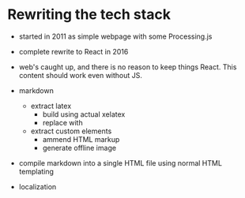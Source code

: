 # Rewriting the tech stack

- started in 2011 as simple webpage with some Processing.js
- complete rewrite to React in 2016
- web's caught up, and there is no reason to keep things React. This content should work even without JS.


- markdown
    - extract latex
        - build using actual xelatex
        - replace with <img>
    - extract custom elements
        - ammend HTML markup
        - generate offline image
- compile markdown into a single HTML file using normal HTML templating
- localization
